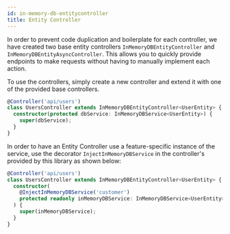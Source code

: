 ```yaml
---
id: in-memory-db-entitycontroller
title: Entity Controller
---
```


In order to prevent code duplication and boilerplate for each controller, we have created two base entity controllers `InMemoryDBEntityController` and `InMemoryDBEntityAsyncController`. This allows you to quickly provide endpoints to make requests without having to manually implement each action.

To use the controllers, simply create a new controller and extend it with one of the provided base controllers.

```typescript
@Controller('api/users')
class UsersController extends InMemoryDBEntityController<UserEntity> {
  constructor(protected dbService: InMemoryDBService<UserEntity>) {
    super(dbService);
  }
}
```

In order to have an Entity Controller use a feature-specific instance of the service, use the decorator `InjectInMemoryDBService` in the controller's provided by this library as shown below:

```typescript
@Controller('api/users')
class UsersController extends InMemoryDBEntityController<UserEntity> {
  constructor(
    @InjectInMemoryDBService('customer')
    protected readonly inMemoryDBService: InMemoryDBService<UserEntity>,
  ) {
    super(inMemoryDBService);
  }
}
```